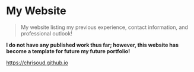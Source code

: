 # My Website

> My website listing my previous experience, contact information, and professional outlook! 

**I do not have any published work thus far; however, this website has become a template for future my future portfolio!**

https://chrisoud.github.io
